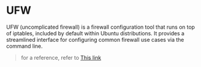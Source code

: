 # UFW
UFW (uncomplicated firewall) is a firewall configuration tool that runs on top of iptables, included by default within Ubuntu distributions. It provides a streamlined interface for configuring common firewall use cases via the command line.

> for a reference, refer to [This link](https://www.digitalocean.com/community/tutorials/ufw-essentials-common-firewall-rules-and-commands#introduction)
